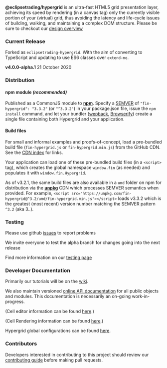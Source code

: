 **@eclipsetrading/hypergrid** is an ultra-fast HTML5 grid presentation layer, achieving its speed by rendering (in a canvas tag) only the currently visible portion of your (virtual) grid, thus avoiding the latency and life-cycle issues of building, walking, and maintaining a complex DOM structure. Please be sure to checkout our [design overview](OVERVIEW.md)
### Current Release

Forked as `eclipsetrading-hypergrid`. With the aim of converting to TypeScript and updating to use ES6 classes over `extend-me`.

**v4.0.0-alpha.1**
21 October 2020

### Distribution

#### npm module _(recommended)_
Published as a CommonJS module to [**npm**](http://npmjs.com/package/@eclipsetrading/hypergrid).
Specify a <a href="https://semver.org/">SEMVER</a> of `"fin-hypergrid": "3.3.2"` (or `"^3.3.2"`) in your package.json file,
issue the `npm install` command, and let your bundler (<a target="webpack" href="https://webpack.js.org/">wepback</a>,
<a target="browserify" href="http://browserify.org/">Browserify</a>) create a single file containing both Hypergrid and your application.

#### Build files
For small and informal examples and proofs-of-concept, load a pre-bundled build file (`fin-hypergrid.js` or `fin-hypergrid.min.js`) from the GitHub CDN. See the [CDN index](https://fin-hypergrid.github.io#index) for links.

Your application can load one of these pre-bundled build files (in a `<script>` tag), which creates the global namespace `window.fin` (as needed) and populates it with `window.fin.Hypergrid`.

As of v3.2.1, the same build files are also available in a `umd` folder on npm for distribution via the [**unpkg**](https://unpkg.com/) CDN which processes SEMVER semantics when provided. For example, `<script src="https://unpkg.com/fin-hypergrid@^3.2/umd/fin-hypergrid.min.js"></script>` loads v3.3.2 which is the greatest (most recent) version number matching the SEMVER pattern `^3.2` (aka 3.*.*).

### Testing

Please use github [issues](https://github.com/fin-hypergrid/core/issues/new) to report problems

We invite everyone to test the alpha branch for changes going into the next release

Find more information on our [testing page](TESTING.md)

### Developer Documentation

Primarily our tutorials will be on the [wiki](https://github.com/fin-hypergrid/core/wiki).

We also maintain versioned [online API documentation](https://fin-hypergrid.github.io/core/2.1.15/doc/Hypergrid.html) for all public objects and modules. This documentation is necessarily an on-going work-in-progress.

(Cell editor information can be found [here](https://github.com/fin-hypergrid/core/wiki/Cell-Editors).)

(Cell Rendering information can be found [here](https://github.com/fin-hypergrid/core/wiki/Cell-Renderers).)

Hypergrid global configurations can be found [here](https://fin-hypergrid.github.io/core/2.1.15/doc/module-defaults.html).

### Contributors

Developers interested in contributing to this project should review our [contributing guide](CONTRIBUTING.md) before making pull requests.
